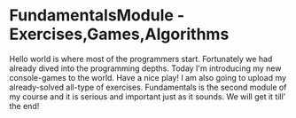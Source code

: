 # FundamentalsModule - Exercises,Games,Algorithms
Hello world is where most of the programmers start. Fortunately we had already dived into the programming depths. Today I'm introducing my new console-games to the world. Have a nice play!
I am also going to upload my already-solved all-type of exercises. Fundamentals is the second module of my course and it is serious and important just as it sounds. We will get it till' the end!
